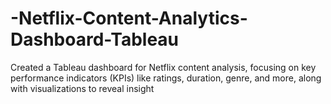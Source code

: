 # -Netflix-Content-Analytics-Dashboard-Tableau
Created a Tableau dashboard for Netflix content analysis, focusing on key performance indicators (KPIs) like ratings, duration, genre,  and more, along with visualizations to reveal insight
